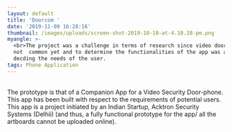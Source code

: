 ```yaml
---
layout: default
title: 'Doorcom '
date: '2019-11-09 16:28:16'
thumbnail: /images/uploads/screen-shot-2019-10-18-at-4.10.28-pm.png
myangle: >-
  <br>The project was a challenge in terms of research since video door phone is
  not  common yet and to determine the functionalities of the app was as good as
  decding the needs of the user.
tags: Phone Application
---
```

<br>The prototype is that of a Companion App for a Video Security Door-phone. This app has been built with respect to the requirements of potential users. This app is a project initiated by an Indian Startup, Acktron Security Systems (Delhii) (and thus, a fully functional prototype for the app/ all the artboards cannot be uploaded online). <br>
